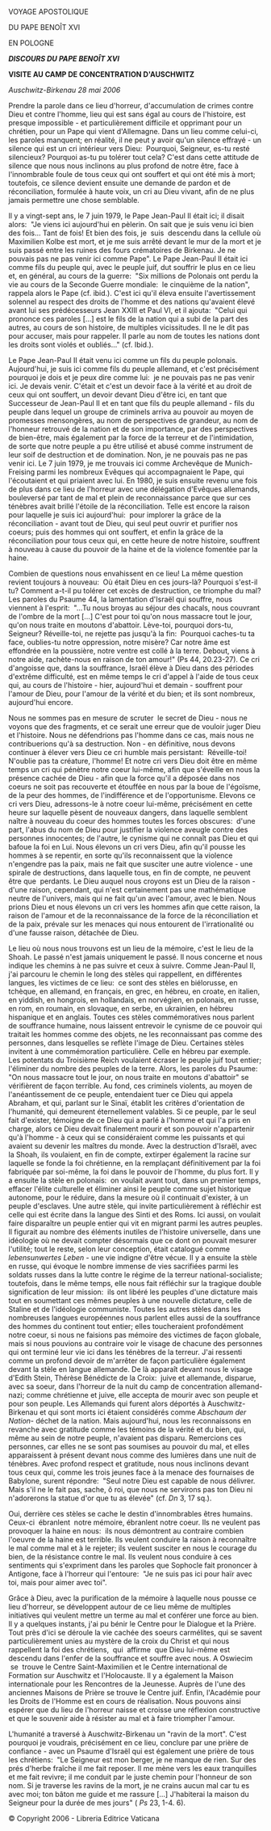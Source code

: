 VOYAGE APOSTOLIQUE

DU PAPE BENOÎT XVI

EN POLOGNE

***DISCOURS DU PAPE BENOÎT XVI***

**VISITE AU CAMP DE CONCENTRATION D'AUSCHWITZ**

*Auschwitz-Birkenau 28 mai 2006*

Prendre la parole dans ce lieu d'horreur, d'accumulation de crimes contre Dieu et contre l'homme, lieu qui est sans égal au cours de l'histoire, est presque impossible - et particulièrement difficile et opprimant pour un chrétien, pour un Pape qui vient d'Allemagne. Dans un lieu comme celui-ci, les paroles manquent; en réalité, il ne peut y avoir qu'un silence effrayé - un silence qui est un cri intérieur vers Dieu:  Pourquoi, Seigneur, es-tu resté silencieux? Pourquoi as-tu pu tolérer tout cela? C'est dans cette attitude de silence que nous nous inclinons au plus profond de notre être, face à l'innombrable foule de tous ceux qui ont souffert et qui ont été mis à mort; toutefois, ce silence devient ensuite une demande de pardon et de réconciliation, formulée à haute voix, un cri au Dieu vivant, afin de ne plus jamais permettre une chose semblable.

Il y a vingt-sept ans, le 7 juin 1979, le Pape Jean-Paul II était ici; il disait alors:  "Je viens ici aujourd'hui en pèlerin. On sait que je suis venu ici bien des fois... Tant de fois! Et bien des fois, je  suis  descendu dans la cellule où Maximilien Kolbe est mort, et je me suis arrêté devant le mur de la mort et je suis passé entre les ruines des fours crématoires de Birkenau. Je ne pouvais pas ne pas venir ici comme Pape". Le Pape Jean-Paul II était ici comme fils du peuple qui, avec le peuple juif, dut souffrir le plus en ce lieu et, en général, au cours de la guerre:  "Six millions de Polonais ont perdu la vie au cours de la Seconde Guerre mondiale:  le cinquième de la nation", rappela alors le Pape (cf. ibid.). C'est ici qu'il éleva ensuite l'avertissement solennel au respect des droits de l'homme et des nations qu'avaient élevé avant lui ses prédécesseurs Jean XXIII et Paul VI, et il ajouta:  "Celui qui prononce ces paroles \[...\] est le fils de la nation qui a subi de la part des autres, au cours de son histoire, de multiples vicissitudes. Il ne le dit pas pour accuser, mais pour rappeler. Il parle au nom de toutes les nations dont les droits sont violés et oubliés..." (cf. Ibid.).

Le Pape Jean-Paul II était venu ici comme un fils du peuple polonais. Aujourd'hui, je suis ici comme fils du peuple allemand, et c'est précisément pourquoi je dois et je peux dire comme lui:  je ne pouvais pas ne pas venir ici. Je devais venir. C'était et c'est un devoir face à la vérité et au droit de ceux qui ont souffert, un devoir devant Dieu d'être ici, en tant que Successeur de Jean-Paul II et en tant que fils du peuple allemand - fils du peuple dans lequel un groupe de criminels arriva au pouvoir au moyen de promesses mensongères, au nom de perspectives de grandeur, au nom de l'honneur retrouvé de la nation et de son importance, par des perspectives de bien-être, mais également par la force de la terreur et de l'intimidation, de sorte que notre peuple a pu être utilisé et abusé comme instrument de leur soif de destruction et de domination. Non, je ne pouvais pas ne pas venir ici. Le 7 juin 1979, je me trouvais ici comme Archevêque de Munich-Freising parmi les nombreux Evêques qui accompagnaient le Pape, qui l'écoutaient et qui priaient avec lui. En 1980, je suis ensuite revenu une fois de plus dans ce lieu de l'horreur avec une délégation d'Evêques allemands, bouleversé par tant de mal et plein de reconnaissance parce que sur ces ténèbres avait brillé l'étoile de la réconciliation. Telle est encore la raison pour laquelle je suis ici aujourd'hui:  pour implorer la grâce de la réconciliation - avant tout de Dieu, qui seul peut ouvrir et purifier nos coeurs; puis des hommes qui ont souffert, et enfin la grâce de la réconciliation pour tous ceux qui, en cette heure de notre histoire, souffrent à nouveau à cause du pouvoir de la haine et de la violence fomentée par la haine.

Combien de questions nous envahissent en ce lieu! La même question revient toujours à nouveau:  Où était Dieu en ces jours-là? Pourquoi s'est-il tu? Comment a-t-il pu tolérer cet excès de destruction, ce triomphe du mal? Les paroles du Psaume 44, la lamentation d'Israël qui souffre, nous viennent à l'esprit:  "...Tu nous broyas au séjour des chacals, nous couvrant de l'ombre de la mort \[...\] C'est pour toi qu'on nous massacre tout le jour, qu'on nous traite en moutons d'abattoir. Lève-toi, pourquoi dors-tu, Seigneur? Réveille-toi, ne rejette pas jusqu'à la fin:  Pourquoi caches-tu ta face, oublies-tu notre oppression, notre misère? Car notre âme est effondrée en la poussière, notre ventre est collé à la terre. Debout, viens à notre aide, rachète-nous en raison de ton amour!" (Ps 44, 20.23-27). Ce cri d'angoisse que, dans la souffrance, Israël élève à Dieu dans des périodes d'extrême difficulté, est en même temps le cri d'appel à l'aide de tous ceux qui, au cours de l'histoire - hier, aujourd'hui et demain - souffrent pour l'amour de Dieu, pour l'amour de la vérité et du bien; et ils sont nombreux, aujourd'hui encore.

Nous ne sommes pas en mesure de scruter  le secret de Dieu - nous ne voyons que des fragments, et ce serait une erreur que de vouloir juger Dieu et l'histoire. Nous ne défendrions pas l'homme dans ce cas, mais nous ne contribuerions qu'à sa destruction. Non - en définitive, nous devons continuer à élever vers Dieu ce cri humble mais persistant:  Réveille-toi! N'oublie pas ta créature, l'homme! Et notre cri vers Dieu doit être en même temps un cri qui pénètre notre coeur lui-même, afin que s'éveille en nous la présence cachée de Dieu - afin que la force qu'il a déposée dans nos coeurs ne soit pas recouverte et étouffée en nous par la boue de l'égoïsme, de la peur des hommes, de l'indifférence et de l'opportunisme. Elevons ce cri vers Dieu, adressons-le à notre coeur lui-même, précisément en cette heure sur laquelle pèsent de nouveaux dangers, dans laquelle semblent naître à nouveau du coeur des hommes toutes les forces obscures:  d'une part, l'abus du nom de Dieu pour justifier la violence aveugle contre des personnes innocentes; de l'autre, le cynisme qui ne connaît pas Dieu et qui bafoue la foi en Lui. Nous élevons un cri vers Dieu, afin qu'il pousse les hommes à se repentir, en sorte qu'ils reconnaissent que la violence n'engendre pas la paix, mais ne fait que susciter une autre violence - une spirale de destructions, dans laquelle tous, en fin de compte, ne peuvent être que  perdants. Le Dieu auquel nous croyons est un Dieu de la raison - d'une raison, cependant, qui n'est certainement pas une mathématique neutre de l'univers, mais qui ne fait qu'un avec l'amour, avec le bien. Nous prions Dieu et nous élevons un cri vers les hommes afin que cette raison, la raison de l'amour et de la reconnaissance de la force de la réconciliation et de la paix, prévale sur les menaces qui nous entourent de l'irrationalité ou d'une fausse raison, détachée de Dieu.

Le lieu où nous nous trouvons est un lieu de la mémoire, c'est le lieu de la Shoah. Le passé n'est jamais uniquement le passé. Il nous concerne et nous indique les chemins à ne pas suivre et ceux à suivre. Comme Jean-Paul II, j'ai parcouru le chemin le long des stèles qui rappellent, en différentes langues, les victimes de ce lieu:  ce sont des stèles en biélorusse, en tchèque, en allemand, en français, en grec, en hébreu, en croate, en italien, en yiddish, en hongrois, en hollandais, en norvégien, en polonais, en russe, en rom, en roumain, en slovaque, en serbe, en ukrainien, en hébreu hispanique et en anglais. Toutes ces stèles commémoratives nous parlent de souffrance humaine, nous laissent entrevoir le cynisme de ce pouvoir qui traitait les hommes comme des objets, ne les reconnaissant pas comme des personnes, dans lesquelles se reflète l'image de Dieu. Certaines stèles invitent à une commémoration particulière. Celle en hébreu par exemple. Les potentats du Troisième Reich voulaient écraser le peuple juif tout entier; l'éliminer du nombre des peuples de la terre. Alors, les paroles du Psaume:  "On nous massacre tout le jour, on nous traite en moutons d'abattoir" se vérifièrent de façon terrible. Au fond, ces criminels violents, au moyen de l'anéantissement de ce peuple, entendaient tuer ce Dieu qui appela Abraham, et qui, parlant sur le Sinaï, établit les critères d'orientation de l'humanité, qui demeurent éternellement valables. Si ce peuple, par le seul fait d'exister, témoigne de ce Dieu qui a parlé à l'homme et qui l'a pris en charge, alors ce Dieu devait finalement mourir et son pouvoir n'appartenir qu'à l'homme - à ceux qui se considéraient comme les puissants et qui avaient su devenir les maîtres du monde. Avec la destruction d'Israël, avec la Shoah, ils voulaient, en fin de compte, extirper également la racine sur laquelle se fonde la foi chrétienne, en la remplaçant définitivement par la foi fabriquée par soi-même, la foi dans le pouvoir de l'homme, du plus fort. Il y a ensuite la stèle en polonais:  on voulait avant tout, dans un premier temps, effacer l'élite culturelle et éliminer ainsi le peuple comme sujet historique autonome, pour le réduire, dans la mesure où il continuait d'exister, à un peuple d'esclaves. Une autre stèle, qui invite particulièrement à réfléchir est celle qui est écrite dans la langue des Sinti et des Roms. Ici aussi, on voulait faire disparaître un peuple entier qui vit en migrant parmi les autres peuples. Il figurait au nombre des éléments inutiles de l'histoire universelle, dans une idéologie où ne devait compter désormais que ce dont on pouvait mesurer l'utilité; tout le reste, selon leur conception, était catalogué comme *lebensunwertes Leben* \- une vie indigne d'être vécue. Il y a ensuite la stèle en russe, qui évoque le nombre immense de vies sacrifiées parmi les soldats russes dans la lutte contre le régime de la terreur national-socialiste; toutefois, dans le même temps, elle nous fait réfléchir sur la tragique double signification de leur mission:  ils ont libéré les peuples d'une dictature mais tout en soumettant ces mêmes peuples à une nouvelle dictature, celle de Staline et de l'idéologie communiste. Toutes les autres stèles dans les nombreuses langues européennes nous parlent elles aussi de la souffrance des hommes du continent tout entier; elles toucheraient profondément notre coeur, si nous ne faisions pas mémoire des victimes de façon globale, mais si nous pouvions au contraire voir le visage de chacune des personnes qui ont terminé leur vie ici dans les ténèbres de la terreur. J'ai ressenti comme un profond devoir de m'arrêter de façon particulière également devant la stèle en langue allemande. De là apparaît devant nous le visage d'Edith Stein, Thérèse Bénédicte de la Croix:  juive et allemande, disparue, avec sa soeur, dans l'horreur de la nuit du camp de concentration allemand-nazi; comme chrétienne et juive, elle accepta de mourir avec son peuple et pour son peuple. Les Allemands qui furent alors déportés à Auschwitz-Birkenau et qui sont morts ici étaient considérés comme *Abschaum der Nation*\- déchet de la nation. Mais aujourd'hui, nous les reconnaissons en revanche avec gratitude comme les témoins de la vérité et du bien, qui, même au sein de notre peuple, n'avaient pas disparu. Remercions ces personnes, car elles ne se sont pas soumises au pouvoir du mal, et elles apparaissent à présent devant nous comme des lumières dans une nuit de ténèbres. Avec profond respect et gratitude, nous nous inclinons devant tous ceux qui, comme les trois jeunes face à la menace des fournaises de Babylone, surent répondre:  "Seul notre Dieu est capable de nous délivrer. Mais s'il ne le fait pas, sache, ô roi, que nous ne servirons pas ton Dieu ni n'adorerons la statue d'or que tu as élevée" (cf. *Dn* 3, 17 sq.).

Oui, derrière ces stèles se cache le destin d'innombrables êtres humains. Ceux-ci  ébranlent  notre mémoire, ébranlent notre coeur. Ils ne veulent pas provoquer la haine en nous:  ils nous démontrent au contraire combien l'oeuvre de la haine est terrible. Ils veulent conduire la raison à reconnaître le mal comme mal et à le rejeter; ils veulent susciter en nous le courage du bien, de la résistance contre le mal. Ils veulent nous conduire à ces sentiments qui s'expriment dans les paroles que Sophocle fait prononcer à Antigone, face à l'horreur qui l'entoure:  "Je ne suis pas ici pour haïr avec toi, mais pour aimer avec toi".

Grâce à Dieu, avec la purification de la mémoire à laquelle nous pousse ce lieu d'horreur, se développent autour de ce lieu même de multiples initiatives qui veulent mettre un terme au mal et conférer une force au bien. Il y a quelques instants, j'ai pu bénir le Centre pour le Dialogue et la Prière. Tout près d'ici se déroule la vie cachée des soeurs carmélites, qui se savent particulièrement unies au mystère de la croix du Christ et qui nous rappellent la foi des chrétiens,  qui  affirme  que Dieu lui-même est descendu dans l'enfer de la souffrance et souffre avec nous. A Oswiecim  se  trouve le Centre Saint-Maximilien et le Centre international de Formation sur Auschwitz et l'Holocauste. Il y a également la Maison internationale pour les Rencontres de la Jeunesse. Auprès de l'une des anciennes Maisons de Prière se trouve le Centre juif. Enfin, l'Académie pour les Droits de l'Homme est en cours de réalisation. Nous pouvons ainsi espérer que du lieu de l'horreur naisse et croisse une réflexion constructive et que le souvenir aide à résister au mal et à faire triompher l'amour.

L'humanité a traversé à Auschwitz-Birkenau un "ravin de la mort". C'est pourquoi je voudrais, précisément en ce lieu, conclure par une prière de confiance - avec un Psaume d'Israël qui est également une prière de tous les chrétiens:  "Le Seigneur est mon berger, je ne manque de rien. Sur des prés d'herbe fraîche il me fait reposer. Il me mène vers les eaux tranquilles et me fait revivre; il me conduit par le juste chemin pour l'honneur de son nom. Si je traverse les ravins de la mort, je ne crains aucun mal car tu es avec moi; ton bâton me guide et me rassure \[...\] J'habiterai la maison du Seigneur pour la durée de mes jours" ( *Ps* 23, 1-4. 6).

© Copyright 2006 - Libreria Editrice Vaticana